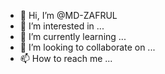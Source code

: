 - 👋 Hi, I’m @MD-ZAFRUL
- 👀 I’m interested in ...
- 🌱 I’m currently learning ...
- 💞️ I’m looking to collaborate on ...
- 📫 How to reach me ...

<!---
MD-ZAFRUL/MD-ZAFRUL is a ✨ special ✨ repository because its `README.md` (this file) appears on your GitHub profile.
You can click the Preview link to take a look at your changes.
--->
